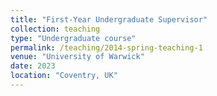 ```yaml
---
title: "First-Year Undergraduate Supervisor"
collection: teaching
type: "Undergraduate course"
permalink: /teaching/2014-spring-teaching-1
venue: "University of Warwick"
date: 2023
location: "Coventry, UK"
---
```


